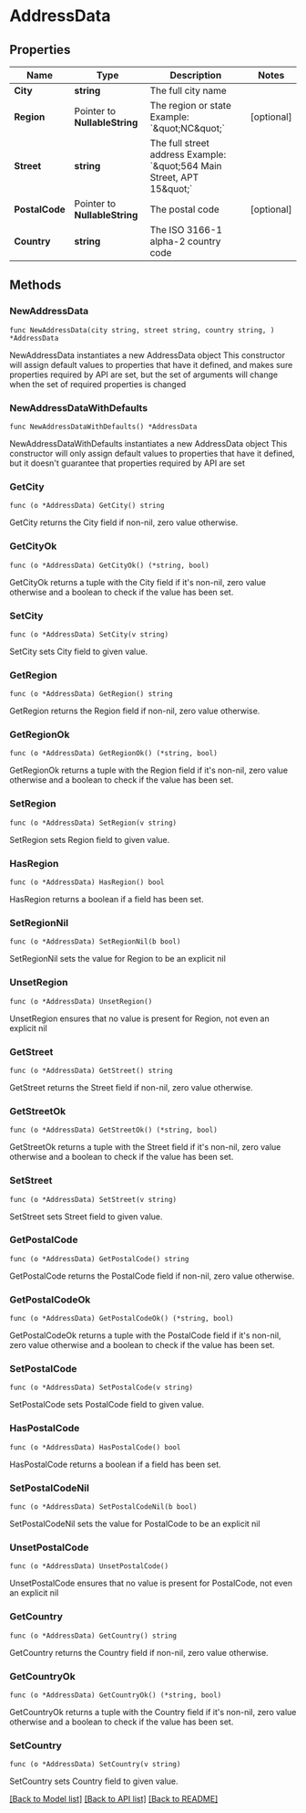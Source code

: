 # AddressData

## Properties

Name | Type | Description | Notes
------------ | ------------- | ------------- | -------------
**City** | **string** | The full city name | 
**Region** | Pointer to **NullableString** | The region or state Example: &#x60;\&quot;NC\&quot;&#x60; | [optional] 
**Street** | **string** | The full street address Example: &#x60;\&quot;564 Main Street, APT 15\&quot;&#x60; | 
**PostalCode** | Pointer to **NullableString** | The postal code | [optional] 
**Country** | **string** | The ISO 3166-1 alpha-2 country code | 

## Methods

### NewAddressData

`func NewAddressData(city string, street string, country string, ) *AddressData`

NewAddressData instantiates a new AddressData object
This constructor will assign default values to properties that have it defined,
and makes sure properties required by API are set, but the set of arguments
will change when the set of required properties is changed

### NewAddressDataWithDefaults

`func NewAddressDataWithDefaults() *AddressData`

NewAddressDataWithDefaults instantiates a new AddressData object
This constructor will only assign default values to properties that have it defined,
but it doesn't guarantee that properties required by API are set

### GetCity

`func (o *AddressData) GetCity() string`

GetCity returns the City field if non-nil, zero value otherwise.

### GetCityOk

`func (o *AddressData) GetCityOk() (*string, bool)`

GetCityOk returns a tuple with the City field if it's non-nil, zero value otherwise
and a boolean to check if the value has been set.

### SetCity

`func (o *AddressData) SetCity(v string)`

SetCity sets City field to given value.


### GetRegion

`func (o *AddressData) GetRegion() string`

GetRegion returns the Region field if non-nil, zero value otherwise.

### GetRegionOk

`func (o *AddressData) GetRegionOk() (*string, bool)`

GetRegionOk returns a tuple with the Region field if it's non-nil, zero value otherwise
and a boolean to check if the value has been set.

### SetRegion

`func (o *AddressData) SetRegion(v string)`

SetRegion sets Region field to given value.

### HasRegion

`func (o *AddressData) HasRegion() bool`

HasRegion returns a boolean if a field has been set.

### SetRegionNil

`func (o *AddressData) SetRegionNil(b bool)`

 SetRegionNil sets the value for Region to be an explicit nil

### UnsetRegion
`func (o *AddressData) UnsetRegion()`

UnsetRegion ensures that no value is present for Region, not even an explicit nil
### GetStreet

`func (o *AddressData) GetStreet() string`

GetStreet returns the Street field if non-nil, zero value otherwise.

### GetStreetOk

`func (o *AddressData) GetStreetOk() (*string, bool)`

GetStreetOk returns a tuple with the Street field if it's non-nil, zero value otherwise
and a boolean to check if the value has been set.

### SetStreet

`func (o *AddressData) SetStreet(v string)`

SetStreet sets Street field to given value.


### GetPostalCode

`func (o *AddressData) GetPostalCode() string`

GetPostalCode returns the PostalCode field if non-nil, zero value otherwise.

### GetPostalCodeOk

`func (o *AddressData) GetPostalCodeOk() (*string, bool)`

GetPostalCodeOk returns a tuple with the PostalCode field if it's non-nil, zero value otherwise
and a boolean to check if the value has been set.

### SetPostalCode

`func (o *AddressData) SetPostalCode(v string)`

SetPostalCode sets PostalCode field to given value.

### HasPostalCode

`func (o *AddressData) HasPostalCode() bool`

HasPostalCode returns a boolean if a field has been set.

### SetPostalCodeNil

`func (o *AddressData) SetPostalCodeNil(b bool)`

 SetPostalCodeNil sets the value for PostalCode to be an explicit nil

### UnsetPostalCode
`func (o *AddressData) UnsetPostalCode()`

UnsetPostalCode ensures that no value is present for PostalCode, not even an explicit nil
### GetCountry

`func (o *AddressData) GetCountry() string`

GetCountry returns the Country field if non-nil, zero value otherwise.

### GetCountryOk

`func (o *AddressData) GetCountryOk() (*string, bool)`

GetCountryOk returns a tuple with the Country field if it's non-nil, zero value otherwise
and a boolean to check if the value has been set.

### SetCountry

`func (o *AddressData) SetCountry(v string)`

SetCountry sets Country field to given value.



[[Back to Model list]](../README.md#documentation-for-models) [[Back to API list]](../README.md#documentation-for-api-endpoints) [[Back to README]](../README.md)


